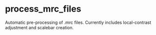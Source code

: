 # process_mrc_files
Automatic pre-processing of .mrc files. Currently includes local-contrast adjustment and scalebar creation.
